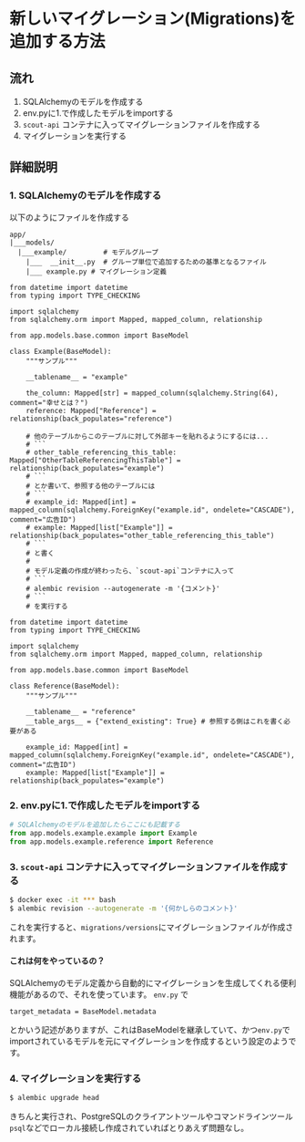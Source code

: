 # 新しいマイグレーション(Migrations)を追加する方法

## 流れ

1. SQLAlchemyのモデルを作成する
2. env.pyに1.で作成したモデルをimportする
3. `scout-api` コンテナに入ってマイグレーションファイルを作成する
4. マイグレーションを実行する

## 詳細説明

### 1. SQLAlchemyのモデルを作成する

以下のようにファイルを作成する

```
app/
|___models/
  |___example/         # モデルグループ
    |___  __init__.py  # グループ単位で追加するための基準となるファイル
    |___ example.py # マイグレーション定義
```

```python:example.py(基本的なマイグレーション定義)
from datetime import datetime
from typing import TYPE_CHECKING

import sqlalchemy
from sqlalchemy.orm import Mapped, mapped_column, relationship

from app.models.base.common import BaseModel

class Example(BaseModel):
    """サンプル"""

    __tablename__ = "example"

    the_column: Mapped[str] = mapped_column(sqlalchemy.String(64), comment="幸せとは？")
    reference: Mapped["Reference"] = relationship(back_populates="reference")

    # 他のテーブルからこのテーブルに対して外部キーを貼れるようにするには...
    # ```
    # other_table_referencing_this_table: Mapped["OtherTableReferencingThisTable"] = relationship(back_populates="example")
    # ```
    # とか書いて、参照する他のテーブルには
    # ```
    # example_id: Mapped[int] = mapped_column(sqlalchemy.ForeignKey("example.id", ondelete="CASCADE"), comment="広告ID")
    # example: Mapped[list["Example"]] = relationship(back_populates="other_table_referencing_this_table")
    # ```
    # と書く
    #
    # モデル定義の作成が終わったら、`scout-api`コンテナに入って
    # ```
    # alembic revision --autogenerate -m '{コメント}'
    # ```
    # を実行する
```

```python:reference.py(外部キーを貼りたい時)
from datetime import datetime
from typing import TYPE_CHECKING

import sqlalchemy
from sqlalchemy.orm import Mapped, mapped_column, relationship

from app.models.base.common import BaseModel

class Reference(BaseModel):
    """サンプル"""

    __tablename__ = "reference"
    __table_args__ = {"extend_existing": True} # 参照する側はこれを書く必要がある

    example_id: Mapped[int] = mapped_column(sqlalchemy.ForeignKey("example.id", ondelete="CASCADE"), comment="広告ID")
    example: Mapped[list["Example"]] = relationship(back_populates="example")
```

### 2. env.pyに1.で作成したモデルをimportする

```python:env.py
# SQLAlchemyのモデルを追加したらここにも記載する
from app.models.example.example import Example
from app.models.example.reference import Reference
```

### 3. `scout-api` コンテナに入ってマイグレーションファイルを作成する

```bash
$ docker exec -it *** bash
$ alembic revision --autogenerate -m '{何かしらのコメント}'
```

これを実行すると、`migrations/versions`にマイグレーションファイルが作成されます。

#### これは何をやっているの？

SQLAlchemyのモデル定義から自動的にマイグレーションを生成してくれる便利機能があるので、それを使っています。
`env.py` で

```
target_metadata = BaseModel.metadata
```
とかいう記述がありますが、これはBaseModelを継承していて、かつ`env.py`でimportされているモデルを元にマイグレーションを作成するという設定のようです。

### 4. マイグレーションを実行する

```bash
$ alembic upgrade head
```

きちんと実行され、PostgreSQLのクライアントツールやコマンドラインツール`psql`などでローカル接続し作成されていればとりあえず問題なし。
